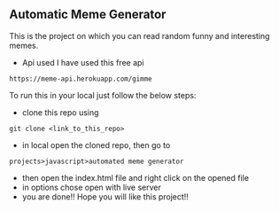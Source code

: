 ## Automatic Meme Generator

This is the project on which you can read random funny and interesting memes.

- Api used
  I have used this free api

```
https://meme-api.herokuapp.com/gimme
```

To run this in your local just follow the below steps:
- clone this repo using
```
git clone <link_to_this_repo>
```
- in local open the cloned repo, then go to  
```
projects>javascript>automated meme generator
```
- then open the index.html file and right click on the opened file
- in options chose open with live server
- you are done!!
Hope you will like this project!!
